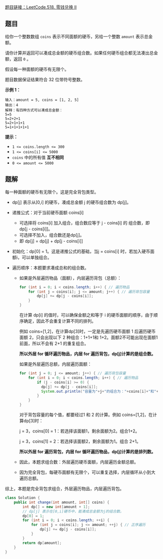 [题目链接：LeetCode.518. 零钱兑换 II](https://leetcode-cn.com/problems/coin-change-2/)

## 题目

给你一个整数数组 `coins` 表示不同面额的硬币，另给一个整数 `amount` 表示总金额。

请你计算并返回可以凑成总金额的硬币组合数。如果任何硬币组合都无法凑出总金额，返回 `0` 。

假设每一种面额的硬币有无限个。 

题目数据保证结果符合 32 位带符号整数。

**示例 1：**

```
输入：amount = 5, coins = [1, 2, 5]
输出：4
解释：有四种方式可以凑成总金额：
5=5
5=2+2+1
5=2+1+1+1
5=1+1+1+1+1
```

**提示：**

- `1 <= coins.length <= 300`
- `1 <= coins[i] <= 5000`
- `coins` 中的所有值 **互不相同**
- `0 <= amount <= 5000`

## 题解

每一种面额的硬币有无限个。这是完全背包类型。

* dp[j] 表示从[0,i] 的硬币，凑成总金额 j 的硬币组合数为 dp[j]。
* 递推公式：对于当前硬币面额 coins[i]
  * 可选择将 coins[i] 加入组合，组合数应等于  j - coins[i] 的 组合数，即 dp[j - coins[i]]。
  * 可选择不加入，组合数还是dp[j]。
  * 即 dp[j] = dp[j] + dp[j -  coins[i]]
* 初始化：dp[0] = 1。这是递推公式的基础，当j  =  coins[i] 时，若加入硬币面额i，可以单独组合。

* 遍历顺序：本题要求凑成总和的组合数。

  * 如果是外层遍历物品（面额），内层遍历背包（总额）：

    ```java
    for (int i = 0; i < coins.length; i++) { // 遍历物品
        for (int j = coins[i]; j <= amount; j++) { // 遍历背包容量
            dp[j] += dp[j - coins[i]];
        }
    }
    ```
    在计算 dp[i] 的值时，可以确保金额之和等于 i 的硬币面额的顺序，由于顺序确定，因此不会重复计算不同的排列。
    
    例如 coins=[1,2]，在计算dp[3]时，一定是先遍历硬币面额 1 后遍历硬币面额 2，只会出现以下 2 种组合：1+1+1和 1+2。面额2不可能出现在面额1前面，所以不会有 2+1 的重复组合。
    
    **所以外层 for 循环遍历物品，内层 for 遍历背包，dp[j]计算的是组合数。**
    
    如果是外层遍历总额，内层遍历面额：
    
    ```java
    for (int j = 0; j <= amount; j++) { // 遍历背包容量
        for (int i = 0; i < coins.length; i++) { // 遍历物品
            if (j - coins[i] >= 0) {
              dp[j] += dp[j - coins[i]];
              System.out.println("容量为"+j+"的组合为："+coins[i]+"和"+ (j -  coins[i])+"，组合数dp[j]为"+dp[j]);
            }
        }
    }
    ```
    
    对于背包容量的每个值，都要经过1 和 2 的计算。例如 coins=[1,2]，在计算dp[3]时：
    
    j = 3，coins[0] = 1：若选择该面额1，剩余面额为2。组合1+2。
    
    j = 3，coins[1] = 2：若选择该面额2，剩余面额为1。组合 2+1。
    
    **所以外层 for 遍历背包，内层 for 循环遍历物品，dp[j]计算的是排列数。**
    
  * 因此，本题求组合数：外层遍历硬币面额，内层遍历金额总额。

  * 因为完全背包，每硬币面额有无限个，可以重复选择，内层循环从小到大遍历总额。

综上，本题是完全背包求组合，外层遍历物品，内层遍历背包。

```java
class Solution {
    public int change(int amount, int[] coins) {
        int dp[] = new int[amount + 1];
        // dp[j] 表示在[0,i]硬币中，能凑成总金额为j的组合数。
        dp[0] = 1;
        for (int i = 0; i < coins.length; ++i) {
            for (int j = coins[i]; j <= amount; ++j) { // 正序遍历
                dp[j] += dp[j - coins[i]];
            }
        }
        return dp[amount];
    }
}
```

